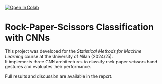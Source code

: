 [![Open In Colab](https://colab.research.google.com/assets/colab-badge.svg)](https://colab.research.google.com/github/kindakutkut/Building-a-CNN-for-Rock-Paper-Scissors-Classification/blob/main/CNN.ipynb)

# Rock-Paper-Scissors Classification with CNNs

This project was developed for the *Statistical Methods for Machine Learning* course at the University of Milan (2024/25).  
It implements three CNN architectures to classify rock paper scissors hand gestures and evaluates their performance.

Full results and discussion are available in the report.
